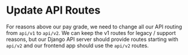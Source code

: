 # Update API Routes

For reasons above our pay grade, we need to change all our API routing from `api/v1` to `api/v2`. We can keep the v1 routes for legacy / support reasons, but our Django API server should provide routes starting with `api/v2` and our frontend app should use the `api/v2` routes.